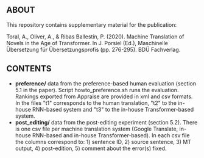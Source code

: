 ABOUT
-----

This repository contains supplementary material for the publication:

Toral, A., Oliver, A., & Ribas Ballestín, P. (2020). Machine Translation of Novels in the Age of Transformer. In J. Porsiel (Ed.), Maschinelle Übersetzung für Übersetzungsprofis (pp. 276-295). BDÜ Fachverlag.


CONTENTS
--------

- **preference/** data from the preference-based human evaluation (section 5.1 in the paper). Script howto_preference.sh runs the evaluation. Rankings exported from Appraise are provided in xml and csv formats. In the files "t1" corresponds to the human translation, "t2" to the in-house RNN-based system and "t3" to the in-house Transformer-based system.
- **post_editing/** data from the post-editing experiment (section 5.2). There is one csv file per machine translation system (Google Translate, in-house RNN-based and in-house Transformer-based). In each csv file the columns correspond to: 1) sentence ID, 2) source sentence, 3) MT output, 4) post-edition, 5) comment about the error(s) fixed.
